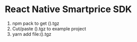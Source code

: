 # React Native Smartprice SDK

1. npm pack to get ().tgz
2. Cut/paste ().tgz to example project
3. yarn add file:().tgz
